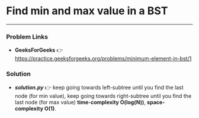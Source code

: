 # Find min and max value in a BST

---

### Problem Links
- **__GeeksForGeeks__** :point_right: https://practice.geeksforgeeks.org/problems/minimum-element-in-bst/1

### Solution
- **_solution.py_** :point_right: keep going towards left-subtree until you find the last node (for min value), keep going towards right-subtree until you find the last node (for max value) **time-complexity O(log(N))**, **space-complexity O(1)**.
